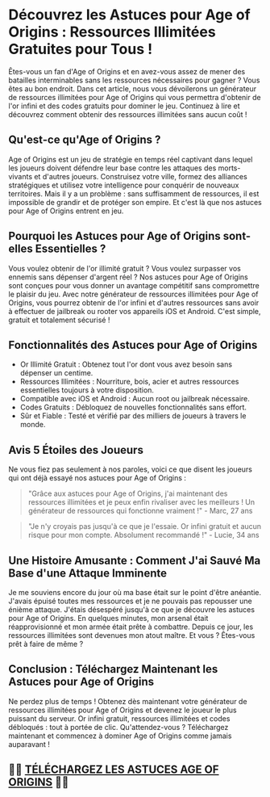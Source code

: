 <h1>Découvrez les Astuces pour Age of Origins : Ressources Illimitées Gratuites pour Tous !</h1>

<p>Êtes-vous un fan d'Age of Origins et en avez-vous assez de mener des batailles interminables sans les ressources nécessaires pour gagner ? Vous êtes au bon endroit. Dans cet article, nous vous dévoilerons un générateur de ressources illimitées pour Age of Origins qui vous permettra d'obtenir de l'or infini et des codes gratuits pour dominer le jeu. Continuez à lire et découvrez comment obtenir des ressources illimitées sans aucun coût !</p>

<h2>Qu'est-ce qu'Age of Origins ?</h2>
<p>Age of Origins est un jeu de stratégie en temps réel captivant dans lequel les joueurs doivent défendre leur base contre les attaques des morts-vivants et d'autres joueurs. Construisez votre ville, formez des alliances stratégiques et utilisez votre intelligence pour conquérir de nouveaux territoires. Mais il y a un problème : sans suffisamment de ressources, il est impossible de grandir et de protéger son empire. Et c'est là que nos astuces pour Age of Origins entrent en jeu.</p>

<h2>Pourquoi les Astuces pour Age of Origins sont-elles Essentielles ?</h2>
<p>Vous voulez obtenir de l'or illimité gratuit ? Vous voulez surpasser vos ennemis sans dépenser d'argent réel ? Nos astuces pour Age of Origins sont conçues pour vous donner un avantage compétitif sans compromettre le plaisir du jeu. Avec notre générateur de ressources illimitées pour Age of Origins, vous pourrez obtenir de l'or infini et d'autres ressources sans avoir à effectuer de jailbreak ou rooter vos appareils iOS et Android. C'est simple, gratuit et totalement sécurisé !</p>

<h2>Fonctionnalités des Astuces pour Age of Origins</h2>
<ul>
    <li>Or Illimité Gratuit : Obtenez tout l'or dont vous avez besoin sans dépenser un centime.</li>
    <li>Ressources Illimitées : Nourriture, bois, acier et autres ressources essentielles toujours à votre disposition.</li>
    <li>Compatible avec iOS et Android : Aucun root ou jailbreak nécessaire.</li>
    <li>Codes Gratuits : Débloquez de nouvelles fonctionnalités sans effort.</li>
    <li>Sûr et Fiable : Testé et vérifié par des milliers de joueurs à travers le monde.</li>
</ul>

<h2>Avis 5 Étoiles des Joueurs</h2>
<p>Ne vous fiez pas seulement à nos paroles, voici ce que disent les joueurs qui ont déjà essayé nos astuces pour Age of Origins :</p>
<blockquote>
    <p>"Grâce aux astuces pour Age of Origins, j'ai maintenant des ressources illimitées et je peux enfin rivaliser avec les meilleurs ! Un générateur de ressources qui fonctionne vraiment !" - Marc, 27 ans</p>
</blockquote>
<blockquote>
    <p>"Je n'y croyais pas jusqu'à ce que je l'essaie. Or infini gratuit et aucun risque pour mon compte. Absolument recommandé !" - Lucie, 34 ans</p>
</blockquote>

<h2>Une Histoire Amusante : Comment J'ai Sauvé Ma Base d'une Attaque Imminente</h2>
<p>Je me souviens encore du jour où ma base était sur le point d'être anéantie. J'avais épuisé toutes mes ressources et je ne pouvais pas repousser une énième attaque. J'étais désespéré jusqu'à ce que je découvre les astuces pour Age of Origins. En quelques minutes, mon arsenal était réapprovisionné et mon armée était prête à combattre. Depuis ce jour, les ressources illimitées sont devenues mon atout maître. Et vous ? Êtes-vous prêt à faire de même ?</p>

<h2>Conclusion : Téléchargez Maintenant les Astuces pour Age of Origins</h2>
<p>Ne perdez plus de temps ! Obtenez dès maintenant votre générateur de ressources illimitées pour Age of Origins et devenez le joueur le plus puissant du serveur. Or infini gratuit, ressources illimitées et codes débloqués : tout à portée de clic. Qu'attendez-vous ? Téléchargez maintenant et commencez à dominer Age of Origins comme jamais auparavant !</p>

## 🫵🫵 [TÉLÉCHARGEZ LES ASTUCES AGE OF ORIGINS](https://tinyurl.com/anto025fr) 🫵🫵
